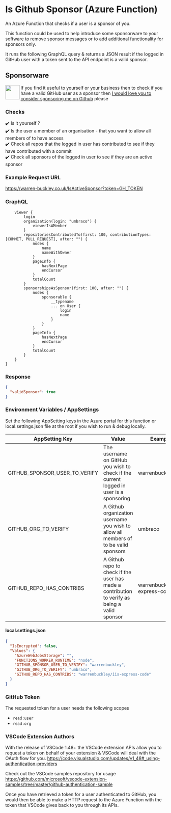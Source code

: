 # Is Github Sponsor (Azure Function)
An Azure Function that checks if a user is a sponsor of you.

This function could be used to help introduce some sponsorware to your software to remove sponsor messages or to add additional functionality for sponsors only.

It runs the following GraphQL query & returns a JSON result if the logged in GitHub user with a token sent to the API endpoint is a valid sponsor.

## Sponsorware
<a href="https://github.com/sponsors/warrenbuckley"><img src="https://github.githubassets.com/images/modules/site/sponsors/pixel-mona-heart.gif" align="left" height="45" /></a>
If you find it useful to yourself or your business then to check if you have a valid GitHub user as a sponsor then <a href="https://github.com/sponsors/warrenbuckley">I would love you to consider sponsoring me on Github</a> please

### Checks
✔️ Is it yourself ? <br/>
✔️ Is the user a member of an organisation - that you want to allow all members of to have access <br/>
✔️ Check all repos that the logged in user has contributed to see if they have contributed with a commit<br/>
✔️ Check all sponsors of the logged in user to see if they are an active sponsor <br/>

### Example Request URL
https://warren-buckley.co.uk/IsActiveSponsor?token=GH_TOKEN

### GraphQL
```json{
    viewer {
        login
        organization(login: "umbraco") {
            viewerIsAMember
        }
        repositoriesContributedTo(first: 100, contributionTypes:[COMMIT, PULL_REQUEST], after: "") {
            nodes {
                name
                nameWithOwner
            }
            pageInfo {
                hasNextPage
                endCursor
            }
            totalCount
        }
        sponsorshipsAsSponsor(first: 100, after: "") {
            nodes {
                sponsorable {
                    __typename
                    ... on User {
                        login
                        name
                    }
                }
            }
            pageInfo {
                hasNextPage
                endCursor
            }
            totalCount
        }
    }
}
```



### Response
```json
{
  "validSponsor": true
}
```

### Environment Variables / AppSettings

Set the following AppSetting keys in the Azure portal for this function or local.settings.json file at the root if you wish to run & debug locally.

| AppSetting Key | Value | Example
|----------------|-------|--------
|GITHUB_SPONSOR_USER_TO_VERIFY|The username on GitHub you wish to check if the current logged in user is a sponsoring|warrenbuckley
|GITHUB_ORG_TO_VERIFY|A Github organization username you wish to allow all members of to be valid sponsors|umbraco
|GITHUB_REPO_HAS_CONTRIBS|A Github repo to check if the user has made a contribution to verify as being a valid sponsor|warrenbuckley/iis-express-code


#### local.settings.json
```json
{
  "IsEncrypted": false,
  "Values": {
    "AzureWebJobsStorage": "",
    "FUNCTIONS_WORKER_RUNTIME": "node",
    "GITHUB_SPONSOR_USER_TO_VERIFY": "warrenbuckley",
    "GITHUB_ORG_TO_VERIFY": "umbraco",
    "GITHUB_REPO_HAS_CONTRIBS": "warrenbuckley/iis-express-code"
  }
}
```

### GitHub Token
The requested token for a user needs the following scopes

* `read:user`
* `read:org`

### VSCode Extension Authors
With the release of VSCode 1.48+ the VSCode extension APIs allow you to request a token on behalf of your extension & VSCode will deal with the OAuth flow for you.
https://code.visualstudio.com/updates/v1_48#_using-authentication-providers

Check out the VSCode samples repository for usage
https://github.com/microsoft/vscode-extension-samples/tree/master/github-authentication-sample

Once you have retrieved a token for a user authenticated to GitHub, you would then be able to make a HTTP request to the Azure Function with the token that VSCode gives back to you through its APIs.

